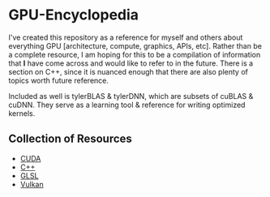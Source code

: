 # GPU-Encyclopedia

I've created this repository as a reference for myself and others about everything GPU [architecture, compute, graphics, APIs, etc]. Rather than be a complete resource, I am hoping for this to be a compilation of information that **I**  have come across and would like to refer to in the future. There is a section on C++, since it is nuanced enough that there are also plenty of topics worth future reference. 

Included as well is tylerBLAS & tylerDNN, which are subsets of cuBLAS & cuDNN. They serve as a learning tool & reference for writing optimized kernels.

## Collection of Resources
- [CUDA](CUDA.md)
- [C++](C++.md)
- [GLSL](GLSL.md)
- [Vulkan](Vulkan.md)

